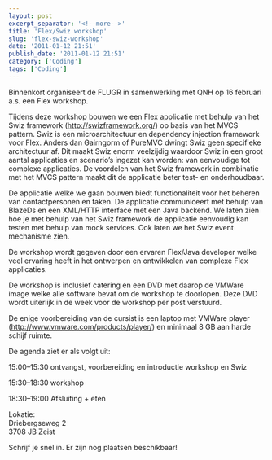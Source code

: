 ```yaml
---
layout: post
excerpt_separator: '<!--more-->'
title: 'Flex/Swiz workshop'
slug: 'flex-swiz-workshop'
date: '2011-01-12 21:51'
publish_date: '2011-01-12 21:51'
category: ['Coding']
tags: ['Coding']
---
```

Binnenkort organiseert de FLUGR in samenwerking met QNH op 16 februari a.s.
een Flex workshop.  
  
Tijdens deze workshop bouwen we een Flex applicatie met behulp van het Swiz
framework (<http://swizframework.org/>) op basis van het MVCS pattern. Swiz is
een microarchitectuur en dependency injection framework voor Flex. Anders dan
Gairngorm of PureMVC dwingt Swiz geen specifieke architectuur af. Dit maakt
Swiz enorm veelzijdig waardoor Swiz in een groot aantal applicaties en
scenario’s ingezet kan worden: van eenvoudige tot complexe applicaties. De
voordelen van het Swiz framework in combinatie met het MVCS pattern maakt dit
de applicatie beter test- en onderhoudbaar.  
  
De applicatie welke we gaan bouwen biedt functionaliteit voor het beheren van
contactpersonen en taken. De applicatie communiceert met behulp van BlazeDs en
een XML/HTTP interface met een Java backend. We laten zien hoe je met behulp
van het Swiz framework de applicatie eenvoudig kan testen met behulp van mock
services. Ook laten we het Swiz event mechanisme zien.  
  
De workshop wordt gegeven door een ervaren Flex/Java developer welke veel
ervaring heeft in het ontwerpen en ontwikkelen van complexe Flex applicaties.  
  
De workshop is inclusief catering en een DVD met daarop de VMWare image welke
alle software bevat om de workshop te doorlopen. Deze DVD wordt uiterlijk in
de week voor de workshop per post verstuurd.  
  
De enige voorbereiding van de cursist is een laptop met VMWare player
(<http://www.vmware.com/products/player/>) en minimaal 8 GB aan harde schijf
ruimte.  
  
De agenda ziet er als volgt uit:  
  
15:00–15:30 ontvangst, voorbereiding en introductie workshop en Swiz  
  
15:30–18:30 workshop  
  
18:30–19:00 Afsluiting + eten  
  
Lokatie:  
Driebergseweg 2  
3708 JB Zeist  
  
Schrijf je snel in. Er zijn nog plaatsen beschikbaar!

